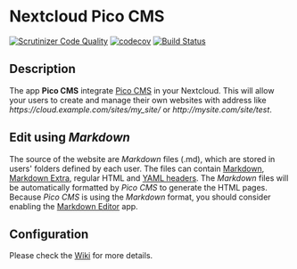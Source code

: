 # Nextcloud Pico CMS

[![Scrutinizer Code Quality](https://scrutinizer-ci.com/g/nextcloud/cms_pico/badges/quality-score.png?b=master)](https://scrutinizer-ci.com/g/nextcloud/cms_pico/?branch=master)
[![codecov](https://codecov.io/gh/nextcloud/cms_pico/branch/master/graph/badge.svg)](https://codecov.io/gh/nextcloud/cms_pico)
[![Build Status](https://drone.nextcloud.com/api/badges/nextcloud/cms_pico/status.svg)](https://drone.nextcloud.com/nextcloud/cms_pico)

## Description

The app **Pico CMS** integrate [Pico CMS](https://picocms.org/) in your Nextcloud.
This will allow your users to create and manage their own websites with address like *https\://cloud.example.com\/sites/my_site/* or *http\://mysite.com\/site/test*.

## Edit using *Markdown*

The source of the website are *Markdown* files (.md), which are stored in users' folders defined by each user.
The files can contain [Markdown](https://daringfireball.net/projects/markdown/syntax), [Markdown Extra](https://michelf.ca/projects/php-markdown/extra/), regular HTML and [YAML headers](https://en.wikipedia.org/wiki/YAML).
The *Markdown* files will be automatically formatted by *Pico CMS* to generate the HTML pages.
Because *Pico CMS* is using the *Markdown* format, you should consider enabling the [Markdown Editor](https://apps.nextcloud.com/apps/files_markdown) app.

## Configuration

Please check the [Wiki](https://github.com/nextcloud/cms_pico/wiki) for more details.
